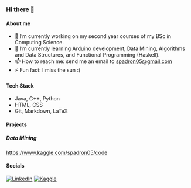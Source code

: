 ### Hi there 👋

#### About me

- 🔭 I’m currently working on my second year courses of my BSc in Computing Science.
- 🌱 I’m currently learning Arduino development, Data Mining, Algorithms and Data Structures, and Functional Programming (Haskell).
- 📫 How to reach me: send me an email to spadron05@gmail.com
- ⚡ Fun fact: I miss the sun :(

#### Tech Stack
* Java, C++, Python
* HTML, CSS
* Git, Markdown, LaTeX

#### Projects
##### Data Mining
https://www.kaggle.com/spadron05/code

#### Socials
<a rel="nofollow noopener noreferrer" target="_blank" href="https://www.linkedin.com/in/samuelpadronalcala/">
  <img src="https://img.shields.io/badge/LinkedIn-0077B5?style=for-the-badge&logo=linkedin&logoColor=white" alt="LinkedIn"></a>
 <a rel="nofollow noopener noreferrer" target="_blank" href="https://www.kaggle.com/spadron05">
  <img src="https://img.shields.io/badge/Kaggle-20BEFF?style=for-the-badge&logo=Kaggle&logoColor=white" alt="Kaggle"></a>
  
